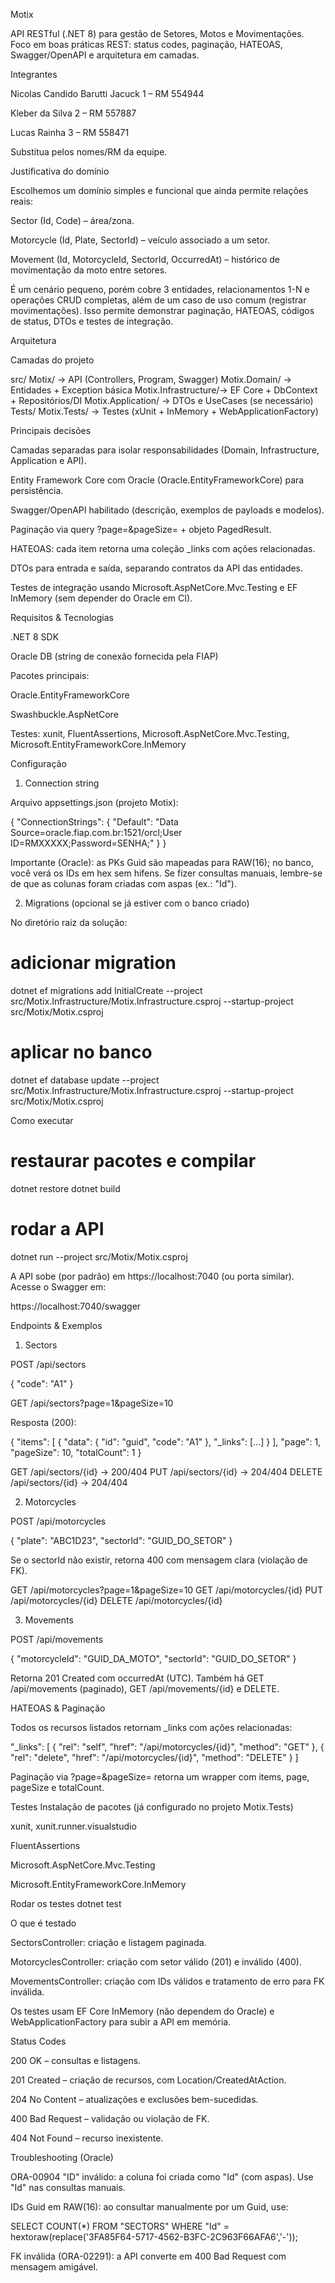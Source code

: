 Motix

API RESTful (.NET 8) para gestão de Setores, Motos e Movimentações.
Foco em boas práticas REST: status codes, paginação, HATEOAS, Swagger/OpenAPI e arquitetura em camadas.

Integrantes

Nicolas Candido Barutti Jacuck 1 – RM 554944

Kleber da Silva  2 – RM 557887

Lucas Rainha 3 – RM 558471

Substitua pelos nomes/RM da equipe.

Justificativa do domínio

Escolhemos um domínio simples e funcional que ainda permite relações reais:

Sector (Id, Code) – área/zona.

Motorcycle (Id, Plate, SectorId) – veículo associado a um setor.

Movement (Id, MotorcycleId, SectorId, OccurredAt) – histórico de movimentação da moto entre setores.

É um cenário pequeno, porém cobre 3 entidades, relacionamentos 1-N e operações CRUD completas, além de um caso de uso comum (registrar movimentações). Isso permite demonstrar paginação, HATEOAS, códigos de status, DTOs e testes de integração.

Arquitetura

Camadas do projeto

src/
  Motix/               -> API (Controllers, Program, Swagger)
  Motix.Domain/        -> Entidades + Exception básica
  Motix.Infrastructure/-> EF Core + DbContext + Repositórios/DI
  Motix.Application/   -> DTOs e UseCases (se necessário)
  Tests/
    Motix.Tests/       -> Testes (xUnit + InMemory + WebApplicationFactory)


Principais decisões

Camadas separadas para isolar responsabilidades (Domain, Infrastructure, Application e API).

Entity Framework Core com Oracle (Oracle.EntityFrameworkCore) para persistência.

Swagger/OpenAPI habilitado (descrição, exemplos de payloads e modelos).

Paginação via query ?page=&pageSize= + objeto PagedResult<T>.

HATEOAS: cada item retorna uma coleção _links com ações relacionadas.

DTOs para entrada e saída, separando contratos da API das entidades.

Testes de integração usando Microsoft.AspNetCore.Mvc.Testing e EF InMemory (sem depender do Oracle em CI).

Requisitos & Tecnologias

.NET 8 SDK

Oracle DB (string de conexão fornecida pela FIAP)

Pacotes principais:

Oracle.EntityFrameworkCore

Swashbuckle.AspNetCore

Testes: xunit, FluentAssertions, Microsoft.AspNetCore.Mvc.Testing, Microsoft.EntityFrameworkCore.InMemory

Configuração
1) Connection string

Arquivo appsettings.json (projeto Motix):

{
  "ConnectionStrings": {
    "Default": "Data Source=oracle.fiap.com.br:1521/orcl;User ID=RMXXXXX;Password=SENHA;"
  }
}


Importante (Oracle): as PKs Guid são mapeadas para RAW(16); no banco, você verá os IDs em hex sem hífens.
Se fizer consultas manuais, lembre-se de que as colunas foram criadas com aspas (ex.: "Id").

2) Migrations (opcional se já estiver com o banco criado)

No diretório raiz da solução:

# adicionar migration
dotnet ef migrations add InitialCreate --project src/Motix.Infrastructure/Motix.Infrastructure.csproj --startup-project src/Motix/Motix.csproj

# aplicar no banco
dotnet ef database update --project src/Motix.Infrastructure/Motix.Infrastructure.csproj --startup-project src/Motix/Motix.csproj

Como executar
# restaurar pacotes e compilar
dotnet restore
dotnet build

# rodar a API
dotnet run --project src/Motix/Motix.csproj


A API sobe (por padrão) em https://localhost:7040 (ou porta similar).
Acesse o Swagger em:

https://localhost:7040/swagger

Endpoints & Exemplos
1) Sectors

POST /api/sectors

{
  "code": "A1"
}


GET /api/sectors?page=1&pageSize=10

Resposta (200):

{
  "items": [
    { "data": { "id": "guid", "code": "A1" }, "_links": [...] }
  ],
  "page": 1,
  "pageSize": 10,
  "totalCount": 1
}


GET /api/sectors/{id} → 200/404
PUT /api/sectors/{id} → 204/404
DELETE /api/sectors/{id} → 204/404

2) Motorcycles

POST /api/motorcycles

{
  "plate": "ABC1D23",
  "sectorId": "GUID_DO_SETOR"
}


Se o sectorId não existir, retorna 400 com mensagem clara (violação de FK).

GET /api/motorcycles?page=1&pageSize=10
GET /api/motorcycles/{id}
PUT /api/motorcycles/{id}
DELETE /api/motorcycles/{id}

3) Movements

POST /api/movements

{
  "motorcycleId": "GUID_DA_MOTO",
  "sectorId": "GUID_DO_SETOR"
}


Retorna 201 Created com occurredAt (UTC).
Também há GET /api/movements (paginado), GET /api/movements/{id} e DELETE.

HATEOAS & Paginação

Todos os recursos listados retornam _links com ações relacionadas:

"_links": [
  { "rel": "self", "href": "/api/motorcycles/{id}", "method": "GET" },
  { "rel": "delete", "href": "/api/motorcycles/{id}", "method": "DELETE" }
]


Paginação via ?page=&pageSize= retorna um wrapper com items, page, pageSize e totalCount.

Testes
Instalação de pacotes (já configurado no projeto Motix.Tests)

xunit, xunit.runner.visualstudio

FluentAssertions

Microsoft.AspNetCore.Mvc.Testing

Microsoft.EntityFrameworkCore.InMemory

Rodar os testes
dotnet test

O que é testado

SectorsController: criação e listagem paginada.

MotorcyclesController: criação com setor válido (201) e inválido (400).

MovementsController: criação com IDs válidos e tratamento de erro para FK inválida.

Os testes usam EF Core InMemory (não dependem do Oracle) e WebApplicationFactory para subir a API em memória.

Status Codes

200 OK – consultas e listagens.

201 Created – criação de recursos, com Location/CreatedAtAction.

204 No Content – atualizações e exclusões bem-sucedidas.

400 Bad Request – validação ou violação de FK.

404 Not Found – recurso inexistente.

Troubleshooting (Oracle)

ORA-00904 "ID" inválido: a coluna foi criada como "Id" (com aspas). Use "Id" nas consultas manuais.

IDs Guid em RAW(16): ao consultar manualmente por um Guid, use:

SELECT COUNT(*) FROM "SECTORS"
WHERE "Id" = hextoraw(replace('3FA85F64-5717-4562-B3FC-2C963F66AFA6','-'));


FK inválida (ORA-02291): a API converte em 400 Bad Request com mensagem amigável.
